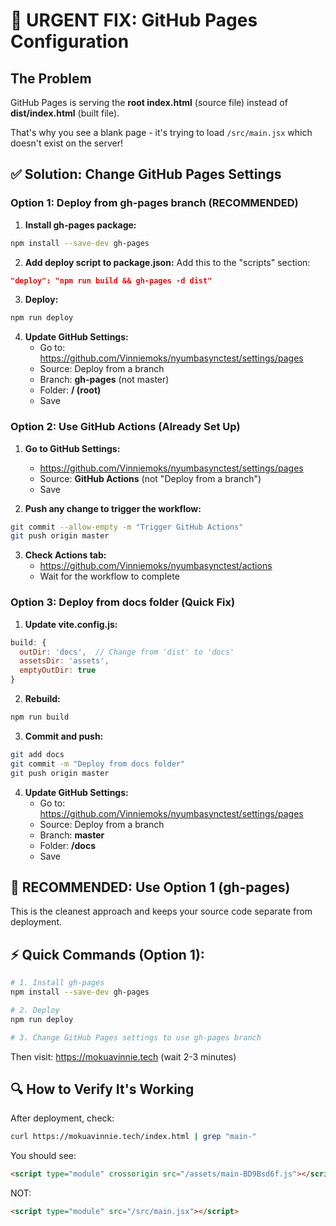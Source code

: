 # 🚨 URGENT FIX: GitHub Pages Configuration

## The Problem
GitHub Pages is serving the **root index.html** (source file) instead of **dist/index.html** (built file).

That's why you see a blank page - it's trying to load `/src/main.jsx` which doesn't exist on the server!

## ✅ Solution: Change GitHub Pages Settings

### Option 1: Deploy from gh-pages branch (RECOMMENDED)

1. **Install gh-pages package:**
```bash
npm install --save-dev gh-pages
```

2. **Add deploy script to package.json:**
Add this to the "scripts" section:
```json
"deploy": "npm run build && gh-pages -d dist"
```

3. **Deploy:**
```bash
npm run deploy
```

4. **Update GitHub Settings:**
   - Go to: https://github.com/Vinniemoks/nyumbasynctest/settings/pages
   - Source: Deploy from a branch
   - Branch: **gh-pages** (not master)
   - Folder: **/ (root)**
   - Save

### Option 2: Use GitHub Actions (Already Set Up)

1. **Go to GitHub Settings:**
   - https://github.com/Vinniemoks/nyumbasynctest/settings/pages
   - Source: **GitHub Actions** (not "Deploy from a branch")
   - Save

2. **Push any change to trigger the workflow:**
```bash
git commit --allow-empty -m "Trigger GitHub Actions"
git push origin master
```

3. **Check Actions tab:**
   - https://github.com/Vinniemoks/nyumbasynctest/actions
   - Wait for the workflow to complete

### Option 3: Deploy from docs folder (Quick Fix)

1. **Update vite.config.js:**
```javascript
build: {
  outDir: 'docs',  // Change from 'dist' to 'docs'
  assetsDir: 'assets',
  emptyOutDir: true
}
```

2. **Rebuild:**
```bash
npm run build
```

3. **Commit and push:**
```bash
git add docs
git commit -m "Deploy from docs folder"
git push origin master
```

4. **Update GitHub Settings:**
   - Go to: https://github.com/Vinniemoks/nyumbasynctest/settings/pages
   - Source: Deploy from a branch
   - Branch: **master**
   - Folder: **/docs**
   - Save

## 🎯 RECOMMENDED: Use Option 1 (gh-pages)

This is the cleanest approach and keeps your source code separate from deployment.

## ⚡ Quick Commands (Option 1):

```bash
# 1. Install gh-pages
npm install --save-dev gh-pages

# 2. Deploy
npm run deploy

# 3. Change GitHub Pages settings to use gh-pages branch
```

Then visit: https://mokuavinnie.tech (wait 2-3 minutes)

## 🔍 How to Verify It's Working

After deployment, check:
```bash
curl https://mokuavinnie.tech/index.html | grep "main-"
```

You should see:
```html
<script type="module" crossorigin src="/assets/main-BD9Bsd6f.js"></script>
```

NOT:
```html
<script type="module" src="/src/main.jsx"></script>
```
